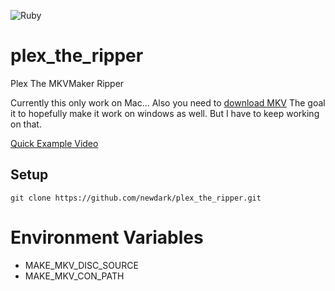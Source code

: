 ![Ruby](https://github.com/brand-it/plex_the_ripper/workflows/Ruby/badge.svg?branch=master)

# plex_the_ripper

Plex The MKVMaker Ripper

Currently this only work on Mac... Also you need to [download MKV](https://www.makemkv.com/download/makemkv_v1.14.3_osx.dmg)
The goal it to hopefully make it work on windows as well. But I have to keep working on that.

[Quick Example Video](https://youtu.be/JMXAXpU-0Ak)


## Setup
```shell
git clone https://github.com/newdark/plex_the_ripper.git
```

# Environment Variables

  * MAKE_MKV_DISC_SOURCE
  * MAKE_MKV_CON_PATH
